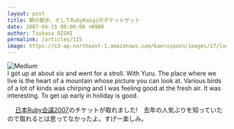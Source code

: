 ```yaml
---
layout: post
title: 朝の散歩、そしてRubyKaigiのチケットゲット
date: 2007-04-15 00:00:00 +0900
author: Tsukasa OISHI
permalink: /articles/115
image: https://s3-ap-northeast-1.amazonaws.com/kaeruspoon/images/17/large.JPG?1300872036
---
```



![Medium](https://s3-ap-northeast-1.amazonaws.com/kaeruspoon/images/17/medium.JPG?1300872036)  
 I got up at about six and went for a stroll. With Yuru. The place where we live is the heart of a mountain whose picture you can look at. Various birds of a lot of kinds was chirping and I was feeling good at the fresh air. It was interesting. To get up early in holiday is good.  

　 [日本Ruby会議2007](http://jp.rubyist.net/RubyKaigi2007/)のチケットが取れました!　去年の人気ぶりを知っていたので取れるとは思ってなかったよ。すげー楽しみ。  

